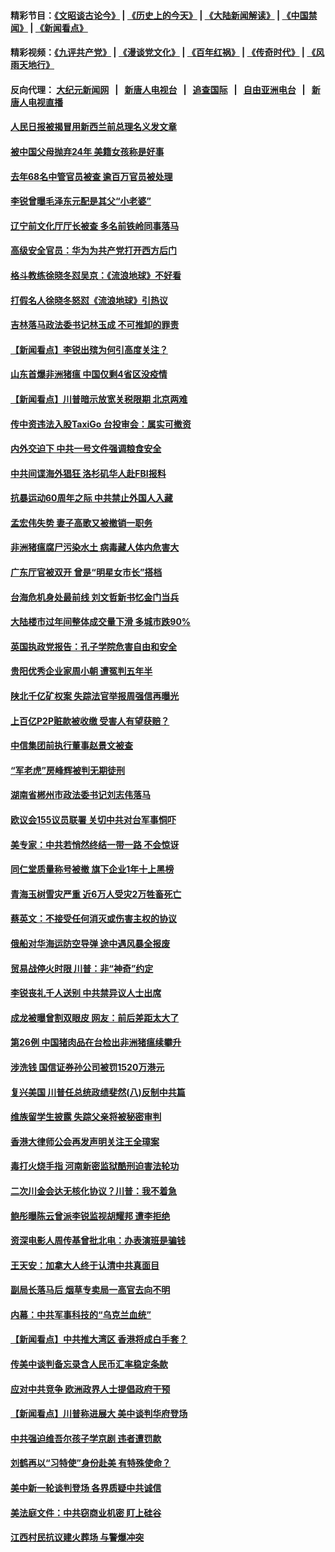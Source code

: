 #### 精彩节目：[《文昭谈古论今》](http://155.138.205.71/wenzhao) | [《历史上的今天》](http://155.138.205.71/today-in-history) | [《大陆新闻解读》](http://155.138.205.71/ntdtv-comedy) | [《中国禁闻》](http://155.138.205.71/ntdtv-news) | [《新闻看点》](http://155.138.205.71/news-insight) 

 #### 精彩视频：[《九评共产党》](http://155.138.205.71:10000/videos/jiuping) | [《漫谈党文化》](http://155.138.205.71:10000/videos/mtdwh) | [《百年红祸》](http://155.138.205.71:10000/videos/bnhh) | [《传奇时代》](http://155.138.205.71:10000/videos/legend) | [《风雨天地行》](http://155.138.205.71:10000/videos/fytdx) 

 #### 反向代理： [大纪元新闻网](http://155.138.205.71:10080/) &nbsp;&nbsp;|&nbsp;&nbsp; [新唐人电视台](http://155.138.205.71:8000/) &nbsp;&nbsp;|&nbsp;&nbsp; [追查国际](http://155.138.205.71:10010/) &nbsp;&nbsp;|&nbsp;&nbsp; [自由亚洲电台](http://155.138.205.71:9800/) &nbsp;&nbsp;|&nbsp;&nbsp; [新唐人电视直播](http://155.138.205.71/) 

#### [人民日报被揭冒用新西兰前总理名义发文章](../pages/nsc413/n11059318.md?t=02210037) 

#### [被中国父母抛弃24年 美籍女孩称是好事](../pages/nsc413/n11059092.md?t=02210037) 

#### [去年68名中管官员被查 逾百万官员被处理](../pages/nsc413/n11058752.md?t=02210037) 

#### [李锐曾曝毛泽东元配是其父“小老婆”](../pages/nsc413/n11059293.md?t=02210037) 

#### [辽宁前文化厅厅长被查 多名前铁岭同事落马](../pages/nsc413/n11058521.md?t=02210037) 

#### [高级安全官员：华为为共产党打开西方后门](../pages/nsc413/n11059100.md?t=02210037) 

#### [格斗教练徐晓冬怼吴京：《流浪地球》不好看](../pages/nsc413/n11058767.md?t=02210037) 

#### [打假名人徐晓冬怒怼《流浪地球》引热议](../pages/nsc413/n11058984.md?t=02210037) 

#### [吉林落马政法委书记林玉成 不可推卸的罪责](../pages/nsc413/n11056329.md?t=02210037) 

#### [【新闻看点】李锐出殡为何引高度关注？](../pages/nsc413/n11058765.md?t=02210037) 

#### [山东首爆非洲猪瘟 中国仅剩4省区没疫情](../pages/nsc413/n11058813.md?t=02210037) 

#### [【新闻看点】川普暗示放宽关税限期 北京两难](../pages/nsc413/n11058764.md?t=02210037) 

#### [传中资违法入股TaxiGo 台投审会：属实可撤资](../pages/nsc413/n11058163.md?t=02210037) 

#### [内外交迫下 中共一号文件强调粮食安全](../pages/nsc413/n11058759.md?t=02210037) 

#### [中共间谍海外猖狂 洛杉矶华人赴FBI报料](../pages/nsc413/n11057187.md?t=02210037) 

#### [抗暴运动60周年之际 中共禁止外国人入藏](../pages/nsc413/n11058743.md?t=02210037) 

#### [孟宏伟失势 妻子高歌又被撤销一职务](../pages/nsc413/n11058704.md?t=02210037) 

#### [非洲猪瘟腐尸污染水土 病毒藏人体内危害大](../pages/nsc413/n11057150.md?t=02210037) 

#### [广东厅官被双开 曾是“明星女市长”搭档](../pages/nsc413/n11058496.md?t=02210037) 

#### [台海危机身处最前线 刘文哲新书忆金门当兵](../pages/nsc413/n11058444.md?t=02210037) 


#### [大陆楼市过年间整体成交量下滑 多城市跌90%](../pages/nsc413/n11057895.md?t=02210037) 

#### [英国执政党报告：孔子学院危害自由和安全](../pages/nsc413/n11058135.md?t=02210037) 

#### [贵阳优秀企业家周小朝 遭冤判五年半](../pages/nsc413/n11055853.md?t=02210037) 


#### [陕北千亿矿权案 失踪法官举报周强信再曝光](../pages/nsc413/n11058073.md?t=02210037) 

#### [上百亿P2P赃款被收缴 受害人有望获赔？](../pages/nsc413/n11057954.md?t=02210037) 

#### [中信集团前执行董事赵景文被查](../pages/nsc413/n11057897.md?t=02210037) 

#### [“军老虎”房峰辉被判无期徒刑](../pages/nsc413/n11057996.md?t=02210037) 

#### [湖南省郴州市政法委书记刘志伟落马](../pages/nsc413/n11057605.md?t=02210037) 

#### [欧议会155议员联署 关切中共对台军事恫吓](../pages/nsc413/n11057512.md?t=02210037) 

#### [美专家：中共若悄然终结一带一路 不会惊讶](../pages/nsc413/n11056164.md?t=02210037) 

#### [同仁堂质量称号被撤 旗下企业1年十上黑榜](../pages/nsc413/n11056949.md?t=02210037) 

#### [青海玉树雪灾严重 近6万人受灾2万牲畜死亡](../pages/nsc413/n11057022.md?t=02210037) 

#### [蔡英文：不接受任何消灭或伤害主权的协议](../pages/nsc413/n11057396.md?t=02210037) 

#### [俄船对华海运防空导弹 途中遇风暴全报废](../pages/nsc413/n11057368.md?t=02210037) 

#### [贸易战停火时限 川普：非“神奇”约定](../pages/nsc413/n11056584.md?t=02210037) 

#### [李锐丧礼千人送别 中共禁异议人士出席](../pages/nsc413/n11057125.md?t=02210037) 

#### [成龙被曝曾割双眼皮 网友：前后差距太大了](../pages/nsc413/n11056704.md?t=02210037) 

#### [第26例 中国猪肉品在台检出非洲猪瘟续攀升](../pages/nsc413/n11057063.md?t=02210037) 

#### [涉洗钱 国信证券孙公司被罚1520万港元](../pages/nsc413/n11057017.md?t=02210037) 

#### [复兴美国 川普任总统政绩斐然(八)反制中共篇](../pages/nsc413/n11056293.md?t=02210037) 

#### [维族留学生披露 失踪父亲将被秘密审判](../pages/nsc413/n11056659.md?t=02210037) 

#### [香港大律师公会再发声明关注王全璋案](../pages/nsc413/n11056857.md?t=02210037) 

#### [毒打火烧手指 河南新密监狱酷刑迫害法轮功](../pages/nsc413/n11055592.md?t=02210037) 

#### [二次川金会达无核化协议？川普：我不着急](../pages/nsc413/n11056688.md?t=02210037) 

#### [鲍彤曝陈云曾派李锐监视胡耀邦 遭李拒绝](../pages/nsc413/n11056470.md?t=02210037) 

#### [资深电影人周传基曾批北电：办表演班是骗钱](../pages/nsc413/n11056113.md?t=02210037) 

#### [王天安：加拿大人终于认清中共真面目](../pages/nsc413/n11056452.md?t=02210037) 

#### [副局长落马后 烟草专卖局一高官去向不明](../pages/nsc413/n11054624.md?t=02210037) 

#### [内幕：中共军事科技的“乌克兰血统”](../pages/nsc413/n11055011.md?t=02210037) 

#### [【新闻看点】中共推大湾区 香港将成白手套？](../pages/nsc413/n11056263.md?t=02210037) 

#### [传美中谈判备忘录含人民币汇率稳定条款](../pages/nsc413/n11056343.md?t=02210037) 

#### [应对中共竞争 欧洲政界人士提倡政府干预](../pages/nsc413/n11056499.md?t=02210037) 

#### [【新闻看点】川普称进展大 美中谈判华府登场](../pages/nsc413/n11056046.md?t=02210037) 

#### [中共强迫维吾尔孩子学京剧 违者遭罚款](../pages/nsc413/n11056317.md?t=02210037) 

#### [刘鹤再以“习特使”身份赴美 有特殊使命？](../pages/nsc413/n11055937.md?t=02210037) 

#### [美中新一轮谈判登场 各界质疑中共诚信](../pages/nsc413/n11056303.md?t=02210037) 

#### [美法庭文件：中共窃商业机密 盯上硅谷](../pages/nsc413/n11056260.md?t=02210037) 

#### [江西村民抗议建火葬场 与警爆冲突](../pages/nsc413/n11056246.md?t=02210037) 

